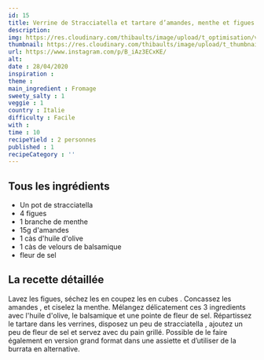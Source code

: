 ```yaml
---
id: 15
title: Verrine de Stracciatella et tartare d’amandes, menthe et figues
description: 
img: https://res.cloudinary.com/thibaults/image/upload/t_optimisation/v1600523378/Recipes/20200428_straciatella.jpg
thumbnail: https://res.cloudinary.com/thibaults/image/upload/t_thumbnail_josie/v1600523378/Recipes/20200428_straciatella.jpg
url: https://www.instagram.com/p/B_iAz3ECxKE/
alt: 
date : 28/04/2020
inspiration :
theme : 
main_ingredient : Fromage
sweety_salty : 1
veggie : 1
country : Italie
difficulty : Facile
with : 
time : 10
recipeYield : 2 personnes
published : 1
recipeCategory : ''
---
```


## Tous les ingrédients
 - Un pot de stracciatella
 - 4 figues
 - 1 branche de menthe
 - 15g d'amandes
 - 1 càs d'huile d'olive
 - 1 càs de velours de balsamique
 - fleur de sel

## La recette détaillée
Lavez les figues, séchez les en coupez les en cubes . Concassez les amandes , et ciselez la menthe. Mélangez délicatement ces 3 ingredients avec l'huile d'olive, le balsamique et une pointe de fleur de sel. Répartissez le tartare dans les verrines, disposez un peu de stracciatella , ajoutez un peu de fleur de sel et servez avec du pain grillé. Possible de le faire également en version grand format dans une assiette et d’utiliser de la burrata en alternative.